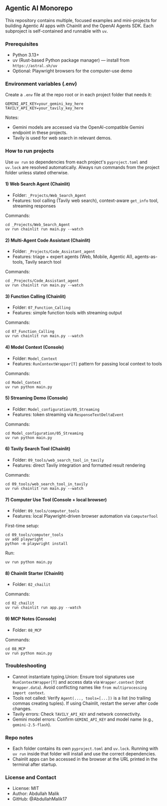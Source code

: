 ## Agentic AI Monorepo

This repository contains multiple, focused examples and mini-projects for building Agentic AI apps with Chainlit and the OpenAI Agents SDK. Each subproject is self-contained and runnable with `uv`.

### Prerequisites
- Python 3.13+
- uv (Rust-based Python package manager) — install from `https://astral.sh/uv`
- Optional: Playwright browsers for the computer-use demo

### Environment variables (.env)
Create a `.env` file at the repo root or in each project folder that needs it:

```
GEMINI_API_KEY=your_gemini_key_here
TAVILY_API_KEY=your_tavily_key_here
```

Notes:
- Gemini models are accessed via the OpenAI-compatible Gemini endpoint in these projects.
- Tavily is used for web search in relevant demos.

### How to run projects
Use `uv run` so dependencies from each project's `pyproject.toml` and `uv.lock` are resolved automatically. Always run commands from the project folder unless stated otherwise.

#### 1) Web Search Agent (Chainlit)
- Folder: `_Projects/Web_Search_Agent`
- Features: tool calling (Tavily web search), context-aware `get_info` tool, streaming responses

Commands:
```
cd _Projects/Web_Search_Agent
uv run chainlit run main.py --watch
```

#### 2) Multi-Agent Code Assistant (Chainlit)
- Folder: `_Projects/Code_Assistant_agent`
- Features: triage + expert agents (Web, Mobile, Agentic AI), agents-as-tools, Tavily search tool

Commands:
```
cd _Projects/Code_Assistant_agent
uv run chainlit run main.py --watch
```

#### 3) Function Calling (Chainlit)
- Folder: `07_Function_Calling`
- Features: simple function tools with streaming output

Commands:
```
cd 07_Function_Calling
uv run chainlit run main.py --watch
```

#### 4) Model Context (Console)
- Folder: `Model_Context`
- Features: `RunContextWrapper[T]` pattern for passing local context to tools

Commands:
```
cd Model_Context
uv run python main.py
```

#### 5) Streaming Demo (Console)
- Folder: `Model_configuration/05_Streaming`
- Features: token streaming via `ResponseTextDeltaEvent`

Commands:
```
cd Model_configuration/05_Streaming
uv run python main.py
```

#### 6) Tavily Search Tool (Chainlit)
- Folder: `09_tools/web_search_tool_in_tavily`
- Features: direct Tavily integration and formatted result rendering

Commands:
```
cd 09_tools/web_search_tool_in_tavily
uv run chainlit run main.py --watch
```

#### 7) Computer Use Tool (Console + local browser)
- Folder: `09_tools/computer_tools`
- Features: local Playwright-driven browser automation via `ComputerTool`

First-time setup:
```
cd 09_tools/computer_tools
uv add playwright
python -m playwright install
```

Run:
```
uv run python main.py
```

#### 8) Chainlit Starter (Chainlit)
- Folder: `02_chailit`

Commands:
```
cd 02_chailit
uv run chainlit run app.py --watch
```

#### 9) MCP Notes (Console)
- Folder: `08_MCP`

Commands:
```
cd 08_MCP
uv run python main.py
```

### Troubleshooting
- Cannot instantiate typing.Union: Ensure tool signatures use `RunContextWrapper[T]` and access data via `Wrapper.context` (not `Wrapper.data`). Avoid conflicting names like `from multiprocessing import context`.
- Tools not called: Verify `Agent(..., tools=[...])` is a list (no trailing commas creating tuples). If using Chainlit, restart the server after code changes.
- Tavily errors: Check `TAVILY_API_KEY` and network connectivity.
- Gemini model errors: Confirm `GEMINI_API_KEY` and model name (e.g., `gemini-2.5-flash`).

### Repo notes
- Each folder contains its own `pyproject.toml` and `uv.lock`. Running with `uv run` inside that folder will install and use the correct dependencies.
- Chainlit apps can be accessed in the browser at the URL printed in the terminal after startup.

### License and Contact
- License: MIT
- Author: Abdullah Malik
- GitHub: @AbdullahMalik17
        